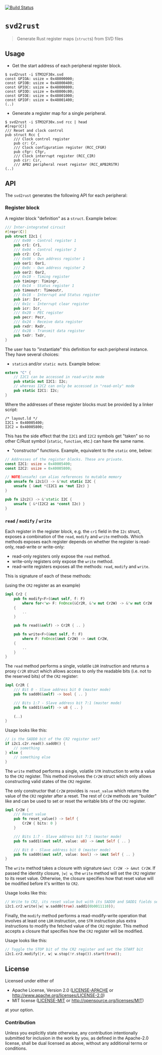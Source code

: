 [![Build Status][travis]](https://travis-ci.org/japaric/svd2rust)

[travis]: https://travis-ci.org/japaric/svd2rust.svg?branch=master

# `svd2rust`

> Generate Rust register maps (`struct`s) from SVD files

## Usage

- Get the start address of each peripheral register block.

```
$ svd2rust -i STM32F30x.svd
const GPIOA: usize = 0x48000000;
const GPIOB: usize = 0x48000400;
const GPIOC: usize = 0x48000800;
const GPIOD: usize = 0x48000c00;
const GPIOE: usize = 0x48001000;
const GPIOF: usize = 0x48001400;
(..)
```

- Generate a register map for a single peripheral.

```
$ svd2rust -i STM32F30x.svd rcc | head
#[repr(C)]
/// Reset and clock control
pub struct Rcc {
    /// Clock control register
    pub cr: Cr,
    /// Clock configuration register (RCC_CFGR)
    pub cfgr: Cfgr,
    /// Clock interrupt register (RCC_CIR)
    pub cir: Cir,
    /// APB2 peripheral reset register (RCC_APB2RSTR)
(..)
```

## API

The `svd2rust` generates the following API for each peripheral:

### Register block

A register block "definition" as a `struct`. Example below:

``` rust
/// Inter-integrated circuit
#[repr(C)]
pub struct I2c1 {
    /// 0x00 - Control register 1
    pub cr1: Cr1,
    /// 0x04 - Control register 2
    pub cr2: Cr2,
    /// 0x08 - Own address register 1
    pub oar1: Oar1,
    /// 0x0c - Own address register 2
    pub oar2: Oar2,
    /// 0x10 - Timing register
    pub timingr: Timingr,
    /// 0x14 - Status register 1
    pub timeoutr: Timeoutr,
    /// 0x18 - Interrupt and Status register
    pub isr: Isr,
    /// 0x1c - Interrupt clear register
    pub icr: Icr,
    /// 0x20 - PEC register
    pub pecr: Pecr,
    /// 0x24 - Receive data register
    pub rxdr: Rxdr,
    /// 0x28 - Transmit data register
    pub txdr: Txdr,
}
```

The user has to "instantiate" this definition for each peripheral instance. They have several
choices:

- `static`s and/or `static mut`s. Example below:

``` rust
extern "C" {
    // I2C1 can be accessed in read-write mode
    pub static mut I2C1: I2c;
    // whereas I2C2 can only be accessed in "read-only" mode
    pub static I2C1: I2c;
}
```

Where the addresses of these register blocks must be provided by a linker script:

``` ld
/* layout.ld */
I2C1 = 0x40005400;
I2C2 = 0x40005800;
```

This has the side effect that the `I2C1` and `I2C2` symbols get "taken" so no other C/Rust symbol
(`static`, `function`, etc.) can have the same name.

- "constructor" functions. Example, equivalent to the `static` one, below:

``` rust
// Addresses of the register blocks. These are private.
const I2C1: usize = 0x40005400;
const I2C2: usize = 0x40005800;

// NOTE(unsafe) can alias references to mutable memory
pub unsafe fn i2c1() -> &'mut static I2C {
    unsafe { &mut *(I2C1 as *mut I2c) }
}

pub fn i2c2() -> &'static I2C {
    unsafe { &*(I2C2 as *const I2c) }
}
```

### `read` / `modify` / `write`

Each register in the register block, e.g. the `cr1` field in the `I2c` struct, exposes a combination
of the `read`, `modify` and `write` methods. Which methods exposes each register depends on whether
the register is read-only, read-write or write-only:

- read-only registers only expose the `read` method.
- write-only registers only expose the `write` method.
- read-write registers exposes all the methods: `read`, `modify` and `write`.

This is signature of each of these methods:

(using the `CR2` register as an example)

``` rust
impl Cr2 {
    pub fn modify<F>(&mut self, f: F)
        where for<'w> F: FnOnce(&Cr2R, &'w mut Cr2W) -> &'w mut Cr2W
    {
        ..
    }

    pub fn read(&self) -> Cr2R { .. }

    pub fn write<F>(&mut self, f: F)
        where F: FnOnce(&mut Cr2W) -> &mut Cr2W,
    {
        ..
    }
}
```

The `read` method performs a single, volatile `LDR` instruction and returns a proxy `Cr2R` struct
which allows access to only the readable bits (i.e. not to the reserved bits) of the `CR2` register:

``` rust
impl Cr2R {
    /// Bit 0 - Slave address bit 0 (master mode)
    pub fn sadd0(&self) -> bool { .. }

    /// Bits 1:7 - Slave address bit 7:1 (master mode)
    pub fn sadd1(&self) -> u8 { .. }
    
    (..)
}
```

Usage looks like this:

``` rust
// is the SADD0 bit of the CR2 register set?
if i2c1.c2r.read().sadd0() {
    // something
} else {
    // something else
}
```

The `write` method performs a single, volatile `STR` instruction to write a value to the `CR2`
register. This method involves the `Cr2W` struct which only allows constructing valid states of the
`CR2` register.

The only constructor that `Cr2W` provides is `reset_value` which returns the value of the `CR2`
register after a reset. The rest of `Cr2W` methods are "builder" like and can be used to set or
reset the writable bits of the `CR2` register.

``` rust
impl Cr2W {
    /// Reset value
    pub fn reset_value() -> Self {
        Cr2W { bits: 0 }
    }

    /// Bits 1:7 - Slave address bit 7:1 (master mode)
    pub fn sadd1(&mut self, value: u8) -> &mut Self { .. }

    /// Bit 0 - Slave address bit 0 (master mode)
    pub fn sadd0(&mut self, value: bool) -> &mut Self { .. }
}
```

The `write` method takes a closure with signature `&mut Cr2W -> &mut Cr2W`. If passed the identity
closure, `|w| w`, the `write` method will set the `CR2` register to its reset value. Otherwise, the
closure specifies how that reset value will be modified before it's written to `CR2`.

Usage looks like this:

``` rust
// Write to CR2, its reset value but with its SADD0 and SADD1 fields set to `true` and `0b0011110`
i2c1.cr2.write(|w| w.sadd0(true).sadd1(0b0011110));
```

Finally, the `modify` method performs a read-modify-write operation that involves at least one `LDR`
instruction, one `STR` instruction plus extra instructions to modify the fetched value of the `CR2`
register. This method accepts a closure that specifies how the `CR2` register will be modified.

Usage looks like this:

``` rust
// Toggle the STOP bit of the CR2 register and set the START bit
i2c1.cr2.modify(|r, w| w.stop(!r.stop()).start(true));
```

## License

Licensed under either of

- Apache License, Version 2.0 ([LICENSE-APACHE](LICENSE-APACHE) or
  http://www.apache.org/licenses/LICENSE-2.0)
- MIT license ([LICENSE-MIT](LICENSE-MIT) or http://opensource.org/licenses/MIT)

at your option.

### Contribution

Unless you explicitly state otherwise, any contribution intentionally submitted for inclusion in the
work by you, as defined in the Apache-2.0 license, shall be dual licensed as above, without any
additional terms or conditions.
